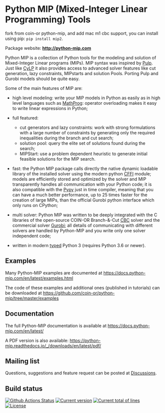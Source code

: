 # Python MIP (Mixed-Integer Linear Programming) Tools

fork from coin-or python-mip, and add mac m1 cbc support, you can install using pip: `pip install mip2`.

Package website: **http://python-mip.com**

Python MIP is a collection of Python tools for the modeling and solution
of Mixed-Integer Linear programs (MIPs). MIP syntax was inspired by
[Pulp](https://github.com/coin-or/pulp). Just like
[CyLP](https://github.com/coin-or/CyLP) it also provides access to
advanced solver features like cut generation, lazy constraints, MIPstarts
and solution Pools. Porting Pulp and Gurobi models should be quite easy.

Some of the main features of MIP are:

* high level modeling: write your MIP models in Python as easily as in
  high level languages such as
  [MathProg](https://en.wikibooks.org/wiki/GLPK/GMPL_(MathProg)): 
  operator overloading makes it easy to write linear expressions in Python;

* full featured:
    - cut generators and lazy constraints: work with strong formulations with a
    large number of constraints by generating only the required inequalities
    during the branch and cut search;
    - solution pool: query the elite set of solutions found during the search;
    - MIPStart: use a problem dependent heuristic to generate initial feasible
    solutions for the MIP search.

* fast: the Python MIP package calls directly the native dynamic loadable
  library of the installed solver using the modern python
  [CFFI](https://cffi.readthedocs.io) module; models
  are efficiently stored and optimized by the solver and MIP transparently
  handles all communication with your Python code; it is also compatible
  with the [Pypy](https://pypy.org/) just in time compiler, meaning that
  you can have a much better performance, up to 25 times faster for the 
  creation of large MIPs, than the official Gurobi python interface 
  which only runs on CPython;

* multi solver: Python MIP was written to be deeply integrated with the
  C libraries of the open-source COIN-OR Branch-&-Cut
  [CBC](https://projects.coin-or.org/Cbc) solver and the commercial solver
  [Gurobi](http://www.gurobi.com/); all details of communicating with 
  different solvers are handled by Python-MIP and you write only one
  solver independent code;

* written in modern [typed](https://docs.python.org/3/library/typing.html) Python 3 (requires Python 3.6 or newer).

## Examples

Many Python-MIP examples are documented at https://docs.python-mip.com/en/latest/examples.html 

The code of these examples and additional ones (published in tutorials) can be downloaded at https://github.com/coin-or/python-mip/tree/master/examples

## Documentation
 
The full Python-MIP documentation is available at
https://docs.python-mip.com/en/latest/

A PDF version is also available:
https://python-mip.readthedocs.io/_/downloads/en/latest/pdf/

## Mailing list

Questions, suggestions and feature request can be posted at [Discussions](https://github.com/coin-or/python-mip/discussions).
 
## Build status

[![Github Actions Status](https://github.com/coin-or/python-mip/workflows/CI/badge.svg?branch=master)](https://github.com/coin-or/python-mip/actions)
[![Current version](https://badge.fury.io/gh/coin-or%2Fpython-mip.svg)](https://github.com/coin-or/python-mip/releases)
[![Current total of lines](https://tokei.rs/b1/github/coin-or/python-mip?category=lines)](https://github.com/coin-or/python-mip)
[![License](https://img.shields.io/badge/license-EPL-blue.svg)](https://github.com/coin-or/python-mip/blob/master/LICENSE)


